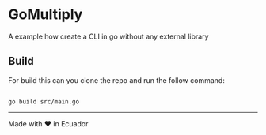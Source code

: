 # GoMultiply

A example how create a CLI in go without any external library 

## Build

For build this can you clone the repo and run the follow command:

```

go build src/main.go

```

---

Made with ❤ in Ecuador
